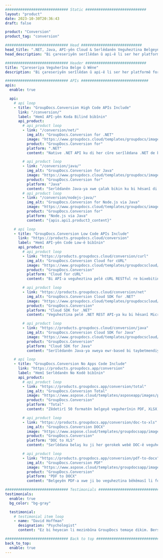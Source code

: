 ```yaml
---
############################# Static ############################
layout: "product"
date: 2023-10-30T20:36:43
draft: false

product: "Conversion"
product_tag: "conversion"

############################# Head ############################
head_title: ".NET, Java, API-yên Cloud & Serlêdanên Veguheztina Belgeyê ji hêla GroupDocs ve"
head_description: "Bi çareseriyên serîlêdan û api-ê li ser her platformê formatên pelgeya pelge û wêneyê yên populer veguherînin."

############################# Header ############################
title: "Çareseriya Veguherîna Belge û Wêne"
description: "Bi çareseriyên serîlêdan û api-ê li ser her platformê formatên pelgeya pelge û wêneyê yên populer veguherînin."

############################# APIs ###############################
apis:
  enable: true

  api:
    # api loop
    - title: "GroupDocs.Conversion High Code APIs Include"
      link: "/conversion/"
      label: "Hemî API-yên Koda Bilind bibînin"
      api_product:
        # api_product loop
        - link: "/conversion/net/"
          img_alt: "GroupDocs.Conversion for .NET"
          image: "https://www.groupdocs.cloud/templates/groupdocs/images/product-logos/groupdocs-conversion-net.png"
          product: "GroupDocs.Conversion for"
          platform: ".NET"
          content: "Native .NET API ku di her cûre serîlêdana .NET de belge û formatên pelê wêneyê rast biguhezîne. Di dema veguheztinê de lêzêdekirina avê nîşaneyên wêneyê piştgirî dike."

        # api_product loop
        - link: "/conversion/java/"
          img_alt: "GroupDocs.Conversion for Java"
          image: "https://www.groupdocs.cloud/templates/groupdocs/images/product-logos/groupdocs-conversion-java.png"
          product: "GroupDocs.Conversion for"
          platform: "Java"
          content: "Serlêdanên Java-ya xwe çalak bikin ku bi hêsanî di navbera hemî formatên belgeyên standard ên pîşesaziyê de, tevî Microsoft Office, PDF, HTML, wêne û gelekên din veguherînin."
        # api_product loop
        - link: "/conversion/nodejs-java/"
          img_alt: "GroupDocs.Conversion for Node.js via Java"
          image: "https://www.groupdocs.cloud/templates/groupdocs/images/product-logos/groupdocs-conversion-nodejs-java.png"
          product: "GroupDocs.Conversion for"
          platform: "Node.js via Java"
          content: "{apis.api1.product3_content}"

    # api loop
    - title: "GroupDocs.Conversion Low Code APIs Include"
      link: "https://products.groupdocs.cloud/conversion"
      label: "Hemî API-yên Code Low-ê bibînin"
      api_product:
        # api_product loop
        - link: "https://products.groupdocs.cloud/conversion/curl"
          img_alt: "GroupDocs.Conversion Cloud for cURL"
          image: "https://www.groupdocs.cloud/templates/groupdocscloud/images/sdk/272x272/groupdocs_conversion-for-curl.png"
          product: "GroupDocs.Conversion"
          platform: "Cloud for cURL"
          content: "Bi API-a veguheztina pelê cURL RESTful re bixebitin ku bi hêsanî Microsoft Office, PDF, E-name, Proje, HTML û pelên din ên pelê yên hevpar di serîlêdanên xwe de veguherînin."

        # api_product loop
        - link: "https://products.groupdocs.cloud/conversion/net"
          img_alt: "GroupDocs.Conversion Cloud SDK for .NET"
          image: "https://www.groupdocs.cloud/templates/groupdocscloud/images/sdk/272x272/groupdocs_conversion-for-net.png"
          product: "GroupDocs.Conversion"
          platform: "Cloud SDK for .NET"
          content: "Veguheztina pelê .NET REST API-ya ku bi hêsanî Microsoft Office, PDF, E-name, Proje, HTML û pelên din ên hevpar li ser her platformê bi karanîna Cloud SDK veguherîne."

        # api_product loop
        - link: "https://products.groupdocs.cloud/conversion/java"
          img_alt: "GroupDocs.Conversion Cloud SDK for Java"
          image: "https://www.groupdocs.cloud/templates/groupdocscloud/images/sdk/272x272/groupdocs_conversion-for-java.png"
          product: "GroupDocs.Conversion"
          platform: "Cloud SDK for Java"
          content: "Serîlêdanên Java-ya xweya ewr-based bi taybetmendiyên veguheztina belgeyên pêşkeftî li ser her platformê ku bikaribe bangî API-yên REST bike dewlemend bikin."

    # api loop
    - title: "GroupDocs.Conversion No Apps Code Include"
      link: "https://products.groupdocs.app/conversion"
      label: "Hemî Serlêdanên No Kodê bibînin"
      api_product:
        # api_product loop
        - link: "https://products.groupdocs.app/conversion/total"
          img_alt: "GroupDocs.Conversion Total"
          image: "https://www.aspose.cloud/templates/asposeapp/images/products/logo/aspose_conversion-app.png"
          product: "GroupDocs.Conversion"
          platform: "Total"
          content: "Zêdetirî 50 formatên belgeyê veguherînin PDF, XLSX, DOCX, XPS, HTML û hêj bêtir."

        # api_product loop
        - link: "https://products.groupdocs.app/conversion/doc-to-xls"
          img_alt: "GroupDocs.Conversion DOCX"
          image: "https://www.aspose.cloud/templates/groupdocsapp/images/products/logo/groupdocs_words-app.png"
          product: "GroupDocs.Conversion"
          platform: "DOC to XLS"
          content: "Serlêdana belaş ku ji her gerokek webê DOC-ê veguherîne formata XLS."

        # api_product loop
        - link: "https://products.groupdocs.app/conversion/pdf-to-docx"
          img_alt: "GroupDocs.Conversion PDF"
          image: "https://www.aspose.cloud/templates/groupdocsapp/images/products/logo/groupdocs_pdf-app.png"
          product: "GroupDocs.Conversion"
          platform: "PDF to DOCX"
          content: "Belgeyên PDF-a xwe ji bo veguheztina bêkêmasî li formata Word (DOCX) barkirin."

############################# Testimonials ###############################
testimonials:
  enable: true
  bg_color: "bg-gray"

  testimonial:
    # testimonial item loop
    - name: "David Hoffman"
      designation: "Psychologist"
      content: "Ez bi heyecan li mezinbûna GroupDocs temaşe dikim. Bersivdariya tîmê weya bêkêmasî ji min re pir alîkarî kir, dema ku ez bi yekî re li GroupDocs diaxivim ez dikarim garantî bikim ku kesek guhdarî dike û tiştan çêdike."

############################# Back to top ###############################
back_to_top:
  enable: true
---
```

